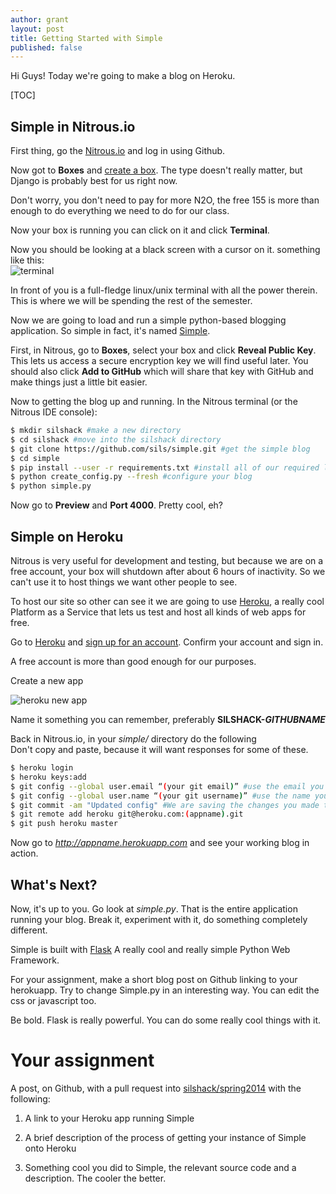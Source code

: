 ```yaml
---
author: grant
layout: post
title: Getting Started with Simple
published: false
---
```



Hi Guys! Today we're going to make a blog on Heroku.

[TOC]

## Simple in Nitrous.io  

First thing, go the [Nitrous.io](https://www.nitrous.io/join/R2AIjhSAO64) and log in using Github. 

Now got to **Boxes** and [create a box](https://www.nitrous.io/app#/intro/create). The type doesn't really matter, but Django is probably best for us right now.

Don't worry, you don't need to pay for more N2O, the free 155 is more than enough to do everything we need to do for our class. 

Now your box is running you can click on it and click **Terminal**.  

Now you should be looking at a black screen with a cursor on it. something like this:  
![terminal](http://i.imgur.com/nKH2jtN.png)  

In front of you is a full-fledge linux/unix terminal with all the power therein. This is where we will be spending the rest of the semester.

Now we are going to load and run a simple python-based blogging application. So simple in fact, it's named [Simple](https://github.com/orf/simple). 

First, in Nitrous, go to **Boxes**, select your box and click **Reveal Public Key**. This lets us access a secure encryption key we will find useful later. You should also click **Add to GitHub** which will share that key with GitHub and make things just a little bit easier.

Now to getting the blog up and running. In the Nitrous terminal (or the Nitrous IDE console):

```bash
$ mkdir silshack #make a new directory  
$ cd silshack #move into the silshack directory
$ git clone https://github.com/sils/simple.git #get the simple blog
$ cd simple  
$ pip install --user -r requirements.txt #install all of our required libraries, this will produce errors, don’t worry.
$ python create_config.py --fresh #configure your blog  
$ python simple.py
```  

Now go to **Preview** and **Port 4000**. Pretty cool, eh? 

## Simple on Heroku  

Nitrous is very useful for development and testing, but because we are on a free account, your box will shutdown after about 6 hours of inactivity. So we can't use it to host things we want other people to see.

To host our site so other can see it we are going to use [Heroku](http://heroku.com), a really cool Platform as a Service that lets us test and host all kinds of web apps for free. 

Go to [Heroku](https://id.heroku.com/signup/www-header) and [sign up for an account](https://id.heroku.com/signup/www-header). Confirm your account and sign in.

A free account is more than good enough for our purposes.

Create a new app  

![heroku new app](http://i.imgur.com/IU9gEFV.png)

Name it something you can remember, preferably **SILSHACK-_GITHUBNAME_**

Back in Nitrous.io, in your _simple/_ directory do the following  
Don't copy and paste, because it will want responses for some of these.

```bash  
$ heroku login
$ heroku keys:add
$ git config --global user.email “(your git email)” #use the email you use on github
$ git config --global user.name “(your git username)” #use the name you use on github
$ git commit -am "Updated config" #We are saving the changes you made to the config earlier
$ git remote add heroku git@heroku.com:(appname).git
$ git push heroku master
```

Now go to _http://appname.herokuapp.com_ and see your working blog in action.

## What's Next?

Now, it's up to you. Go look at _simple.py_. That is the entire application running your blog. Break it, experiment with it, do something completely different.

Simple is built with [Flask](http://flask.pocoo.org/) A really cool and really simple Python Web Framework. 

For your assignment, make a short blog post on Github linking to your herokuapp. Try to change Simple.py in an interesting way. You can edit the css or javascript too.

Be bold. Flask is really powerful. You can do some really cool things with it.

# Your assignment
A post, on Github, with a pull request into [silshack/spring2014](https://github.com/silshack/spring2014) with the following:  

1. A link to your Heroku app running Simple  

2. A brief description of the process of getting your instance of Simple onto Heroku  

3. Something cool you did to Simple, the relevant source code and a description. The cooler the better.  
